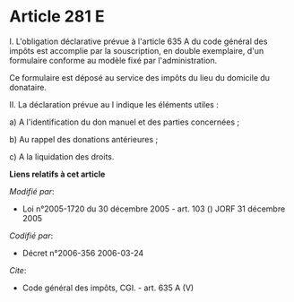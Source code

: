 # Article 281 E

I. L'obligation déclarative prévue à l'article 635 A du code général des impôts est accomplie par la souscription, en double
exemplaire, d'un formulaire conforme au modèle fixé par l'administration. 

Ce formulaire est déposé au service des impôts du lieu du domicile du donataire. 

II. La déclaration prévue au I indique les éléments utiles : 

a) A l'identification du don manuel et des parties concernées ; 

b) Au rappel des donations antérieures ; 

c) A la liquidation des droits.

**Liens relatifs à cet article**

_Modifié par_:

  - Loi n°2005-1720 du 30 décembre 2005 - art. 103 () JORF 31 décembre 2005

_Codifié par_:

  - Décret n°2006-356 2006-03-24

_Cite_:

  - Code général des impôts, CGI. - art. 635 A (V)
